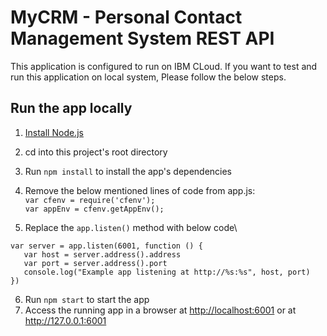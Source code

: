 # MyCRM - Personal Contact Management System REST API

This application is configured to run on IBM CLoud. If you want to test and run this application on local system, Please follow the below steps.

## Run the app locally

1. [Install Node.js][]
2. cd into this project's root directory
3. Run `npm install` to install the app's dependencies
4. Remove the below mentioned lines of code from app.js:\
`var cfenv = require('cfenv');`\
`var appEnv = cfenv.getAppEnv();`

5. Replace the `app.listen()` method with below code\

```
var server = app.listen(6001, function () {
   var host = server.address().address
   var port = server.address().port
   console.log("Example app listening at http://%s:%s", host, port)
})
```

6. Run `npm start` to start the app
7. Access the running app in a browser at <http://localhost:6001> or at <http://127.0.0.1:6001>

[Install Node.js]: https://nodejs.org/en/download/
